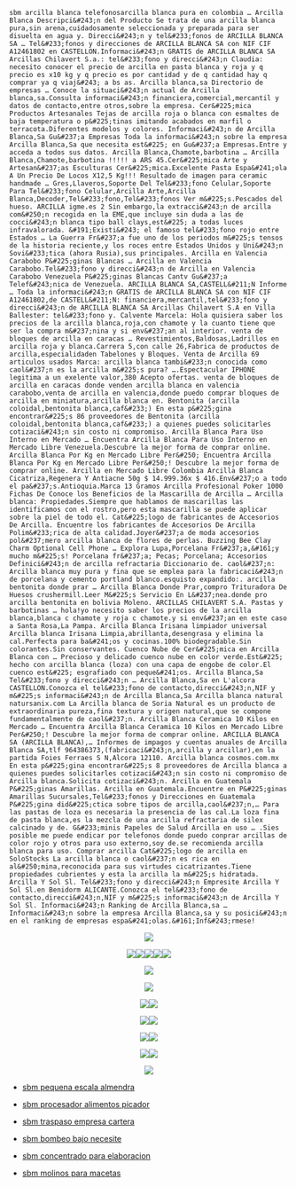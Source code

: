 
```
sbm arcilla blanca telefonosarcilla blanca pura en colombia … Arcilla Blanca Descripci&#243;n del Producto Se trata de una arcilla blanca pura,sin arena,cuidadosamente seleccionada y preparada para ser disuelta en agua y. Direcci&#243;n y tel&#233;fonos de ARCILLA BLANCA SA … Tel&#233;fonos y direcciones de ARCILLA BLANCA SA con NIF CIF A12461802 en CASTELLON.Informaci&#243;n GRATIS de ARCILLA BLANCA SA Arcillas Chilavert S.a.: tel&#233;fono y direcci&#243;n Claudia: necesito conocer el precio de arcilla en pasta blanca y roja y q precio es x10 kg y q precio es por cantidad y de q cantidad hay q comprar ya q viaj&#243; a bs as. Arcilla blanca,sa Directorio de empresas … Conoce la situaci&#243;n actual de Arcilla blanca,sa.Consulta informaci&#243;n financiera,comercial,mercantil y datos de contacto,entre otros,sobre la empresa. Cer&#225;mica Productos Artesanales Tejas de arcilla roja o blanca con esmaltes de baja temperatura o p&#225;tinas imitando acabados en marfil o terracota.Diferentes modelos y colores. Informaci&#243;n de Arcilla Blanca,Sa Gu&#237;a Empresas Toda la informaci&#243;n sobre la empresa Arcilla Blanca,Sa que necesita est&#225; en Gu&#237;a Empresas.Entre y acceda a todos sus datos. Arcilla Blanca,Chamote,barbotina … Arcilla Blanca,Chamote,barbotina !!!!! a ARS 45.Cer&#225;mica Arte y Artesan&#237;as Esculturas Cer&#225;mica.Excelente Pasta Espa&#241;ola A Un Precio De Locos X12,5 Kg!!! Resultado de imagen para ceramic handmade … Gres,Llaveros,Soporte Del Tel&#233;fono Celular,Soporte Para Tel&#233;fono Celular,Arcilla Arte,Arcilla Blanca,Decoder,Tel&#233;fono,Tel&#233;fonos Ver m&#225;s.Pescados del hueso. ARCILLA igme.es 2 Sin embargo,la extracci&#243;n de arcilla com&#250;n recogida en la EME,que incluye sin duda a las de cocci&#243;n blanca tipo ball clays,est&#225; a todas luces infravalorada. &#191;Existi&#243; el famoso tel&#233;fono rojo entre Estados … La Guerra Fr&#237;a fue uno de los periodos m&#225;s tensos de la historia reciente,y los roces entre Estados Unidos y Uni&#243;n Sovi&#233;tica (ahora Rusia),sus principales. Arcilla en Valencia Carabobo P&#225;ginas Blancas … Arcilla en Valencia Carabobo.Tel&#233;fono y direcci&#243;n de Arcilla en Valencia Carabobo Venezuela P&#225;ginas Blancas Cantv Gu&#237;a Telef&#243;nica de Venezuela. ARCILLA BLANCA SA,CASTELL&#211;N Informe … Toda la informaci&#243;n GRATIS de ARCILLA BLANCA SA con NIF CIF A12461802,de CASTELL&#211;N: financiera,mercantil,tel&#233;fono y direcci&#243;n de ARCILLA BLANCA SA Arcillas Chilavert S.A en Villa Ballester: tel&#233;fono y. Calvente Marcela: Hola quisiera saber los precios de la arcilla blanca,roja,con chamote y la cuanto tiene que ser la compra m&#237;nina y si env&#237;an al interior. venta de bloques de arcilla en caracas … Revestimientos,Baldosas,Ladrillos en arcilla roja y blanca.Carrera 5,con calle 26,Fabrica de productos de arcilla,especialidaden Tabelones y Bloques. Venta de Arcilla 69 articulos usados Marca: arcilla blanca tambi&#233;n conocida como caol&#237;n es la arcilla m&#225;s pura? ….Espectacular IPHONE legitima a un exelente valor,380 Acepto ofertas. venta de bloques de arcilla en caracas donde venden arcilla blanca en valencia carabobo,venta de arcilla en valencia,donde puedo comprar bloques de arcilla en miniatura,arcilla blanca en. Bentonita (arcilla coloidal,bentonita blanca,caf&#233;) En esta p&#225;gina encontrar&#225;s 86 proveedores de Bentonita (arcilla coloidal,bentonita blanca,caf&#233;) a quienes puedes solicitarles cotizaci&#243;n sin costo ni compromiso. Arcilla Blanca Para Uso Interno en Mercado … Encuentra Arcilla Blanca Para Uso Interno en Mercado Libre Venezuela.Descubre la mejor forma de comprar online. Arcilla Blanca Por Kg en Mercado Libre Per&#250; Encuentra Arcilla Blanca Por Kg en Mercado Libre Per&#250;! Descubre la mejor forma de comprar online. Arcilla en Mercado Libre Colombia Arcilla Blanca Cicatriza,Regenera Y Antiacne 50g $ 14.999.36x $ 416.Env&#237;o a todo el pa&#237;s.Antioquia.Marca 13 Gramos Arcilla Profesional Poker 1000 Fichas De Conoce los Beneficios de la Mascarilla de Arcilla … Arcilla blanca: Propiedades.Siempre que hablamos de mascarillas las identificamos con el rostro,pero esta mascarilla se puede aplicar sobre la piel de todo el. Cat&#225;logo de fabricantes de Accesorios De Arcilla. Encuentre los fabricantes de Accesorios De Arcilla Polim&#233;rica de alta calidad.Joyer&#237;a de moda accesorios pol&#237;mero arcilla blanca de flores de perlas. Buzzing Bee Clay Charm Optional Cell Phone … Explora Lupa,Porcelana Fr&#237;a,&#161;y mucho m&#225;s! Porcelana fr&#237;a; Pecas; Porcelana; Accesorios Definici&#243;n de arcilla refractaria Diccionario de. caol&#237;n: Arcilla blanca muy pura y fina que se emplea para la fabricaci&#243;n de porcelana y cemento portland blanco.esquisto expandido:. arcilla bentonita donde prar … Arcilla Blanca Donde Prar,compro Trituradora De Huesos crushermill.Leer M&#225;s Servicio En L&#237;nea.donde pro arcilla bentonita en bolivia Moleno. ARCILLAS CHILAVERT S.A. Pastas y barbotinas … hola!yo necesito saber los precios de la arcilla blanca,blanca c chamote y roja c chamote.y si env&#237;an en este caso a Santa Rosa,La Pampa. Arcilla Blanca Irisana limpiador universal Arcilla blanca Irisana Limpia,abrillanta,desengrasa y elimina la cal.Perfecta para ba&#241;os y cocinas.100% biodegradable.Sin colorantes.Sin conservantes. Cuenco Nube de Cer&#225;mica en Arcilla Blanca con … Precioso y delicado cuenco nube en color verde.Est&#225; hecho con arcilla blanca (loza) con una capa de engobe de color.El cuenco est&#225; esgrafiado con peque&#241;os. Arcilla Blanca,Sa Tel&#233;fono y direcci&#243;n … Arcilla Blanca,Sa en L'alcora CASTELLON.Conozca el tel&#233;fono de contacto,direcci&#243;n,NIF y m&#225;s informaci&#243;n de Arcilla Blanca,Sa Arcilla blanca natural natursanix.com La Arcilla blanca de Soria Natural es un producto de extraordinaria pureza,fina textura y origen natural,que se compone fundamentalmente de caol&#237;n. Arcilla Blanca Ceramica 10 Kilos en Mercado … Encuentra Arcilla Blanca Ceramica 10 Kilos en Mercado Libre Per&#250;! Descubre la mejor forma de comprar online. ARCILLA BLANCA SA (ARCILLA BLANCA),… Informes de impagos y cuentas anuales de Arcilla Blanca SA,tlf 964386373,(fabricaci&#243;n,arcilla y arcillar),en la partida Foies Ferraes S N,Alcora 12110. Arcilla blanca cosmos.com.mx En esta p&#225;gina encontrar&#225;s 8 proveedores de Arcilla blanca a quienes puedes solicitarles cotizaci&#243;n sin costo ni compromiso de Arcilla blanca.Solicita cotizaci&#243;n. Arcilla en Guatemala P&#225;ginas Amarillas. Arcilla en Guatemala.Encuentre en P&#225;ginas Amarillas Sucursales,Tel&#233;fonos y Direcciones en Guatemala P&#225;gina did&#225;ctica sobre tipos de arcilla,caol&#237;n,… Para las pastas de loza es necesaria la presencia de las cal.La loza fina de pasta blanca,es la mezcla de una arcilla refractaria de silex calcinado y de. G&#233;minis Papeles de Salud Arcilla en uso … .Sies posible me puede endicar por telefonos donde puedo conprar arcillas de color rojo y otros para uso externo,soy de.se recomienda arcilla blanca para uso. Comprar arcilla Cat&#225;logo de arcilla en SoloStocks La arcilla blanca o caol&#237;n es rica en al&#250;mina,reconocida para sus virtudes cicatrizantes.Tiene propiedades cubrientes y esta la arcilla la m&#225;s hidratada. Arcilla Y Sol Sl. Tel&#233;fono y direcci&#243;n Empresite Arcilla Y Sol Sl.en Benidorm ALICANTE.Conozca el tel&#233;fono de contacto,direcci&#243;n,NIF y m&#225;s informaci&#243;n de Arcilla Y Sol Sl. Informaci&#243;n Ranking de Arcilla Blanca,sa … Informaci&#243;n sobre la empresa Arcilla Blanca,sa y su posici&#243;n en el ranking de empresas espa&#241;olas.&#161;Inf&#243;rmese! 
```

<div align="center">

<a href="https://es-crusher.shibang-china.com/github&k=sbm+arcilla+blanca+telefonos"><img src="https://static.shibang-china.com/es/crusher/logo.jpg"></a>

<a href="https://es-crusher.shibang-china.com/github&k=sbm+arcilla+blanca+telefonos"><img src="https://static.shibang-china.com/es/crusher/index.jpg"></a><a href="https://es-crusher.shibang-china.com/material.htmlgithub&k=sbm+arcilla+blanca+telefonos"><img src="https://static.shibang-china.com/es/crusher/material.jpg"></a><a href="https://es-crusher.shibang-china.com/application.htmlgithub&k=sbm+arcilla+blanca+telefonos"><img src="https://static.shibang-china.com/es/crusher/application.jpg"></a><a href="https://es-crusher.shibang-china.com/aboutus.htmlgithub&k=sbm+arcilla+blanca+telefonos"><img src="https://static.shibang-china.com/es/crusher/aboutus.jpg"></a><a href="https://es-crusher.shibang-china.com/contact.htmlgithub&k=sbm+arcilla+blanca+telefonos"><img src="https://static.shibang-china.com/es/crusher/contact.jpg"></a>

<a href="https://es-crusher.shibang-china.com/github&k=sbm+arcilla+blanca+telefonos"><img src="https://static.shibang-china.com/es/crusher/banner.jpg"></a>

<a href="https://swt.shibang-china.com/github&k=sbm+arcilla+blanca+telefonos"><img src="https://static.shibang-china.com/es/crusher/text.jpg"></a>

<a href="https://swt.shibang-china.com/github&k=sbm+arcilla+blanca+telefonos"><img src="https://static.shibang-china.com/es/crusher/chat.jpg"></a><a href="https://es-crusher.shibang-china.com/contact.htmlgithub&k=sbm+arcilla+blanca+telefonos"><img src="https://static.shibang-china.com/es/crusher/message.jpg"></a>

<a href="https://es-crusher.shibang-china.com/products/pe.htmlgithub&k=sbm+arcilla+blanca+telefonos"><img src="https://static.shibang-china.com/es/crusher/pe.jpg"></a><a href="https://es-crusher.shibang-china.com/products/pf.htmlgithub&k=sbm+arcilla+blanca+telefonos"><img src="https://static.shibang-china.com/es/crusher/pf.jpg"></a>

<a href="https://es-crusher.shibang-china.com/products/hpt.htmlgithub&k=sbm+arcilla+blanca+telefonos"><img src="https://static.shibang-china.com/es/crusher/hpt.jpg"></a><a href="https://es-crusher.shibang-china.com/products/vsi.htmlgithub&k=sbm+arcilla+blanca+telefonos"><img src="https://static.shibang-china.com/es/crusher/vsi.jpg"></a>

<a href="https://es-crusher.shibang-china.com/products/klv.htmlgithub&k=sbm+arcilla+blanca+telefonos"><img src="https://static.shibang-china.com/es/crusher/klv.jpg"></a><a href="https://es-crusher.shibang-china.com/products/portable.htmlgithub&k=sbm+arcilla+blanca+telefonos"><img src="https://static.shibang-china.com/es/crusher/portable.jpg"></a>

<a href="https://swt.shibang-china.com/github&k=sbm+arcilla+blanca+telefonos"><img src="https://static.shibang-china.com/es/crusher/case.jpg"></a>

</div>


* [sbm pequena escala almendra](sbm%20pequena%20escala%20almendra.md)

* [sbm procesador alimentos picador](sbm%20procesador%20alimentos%20picador.md)

* [sbm traspaso empresa cartera](sbm%20traspaso%20empresa%20cartera.md)

* [sbm bombeo bajo necesite](sbm%20bombeo%20bajo%20necesite.md)

* [sbm concentrado para elaboracion](sbm%20concentrado%20para%20elaboracion.md)

* [sbm molinos para macetas](sbm%20molinos%20para%20macetas.md)
